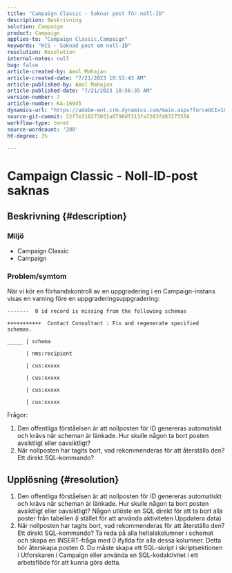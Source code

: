 ```yaml
---
title: "Campaign Classic - Saknar post för noll-ID"
description: Beskrivning
solution: Campaign
product: Campaign
applies-to: "Campaign Classic,Campaign"
keywords: "KCS - Saknad post om noll-ID"
resolution: Resolution
internal-notes: null
bug: false
article-created-by: Amol Mahajan
article-created-date: "7/21/2023 10:53:43 AM"
article-published-by: Amol Mahajan
article-published-date: "7/21/2023 10:56:35 AM"
version-number: 7
article-number: KA-16945
dynamics-url: "https://adobe-ent.crm.dynamics.com/main.aspx?forceUCI=1&pagetype=entityrecord&etn=knowledgearticle&id=8593aad9-b427-ee11-9966-6045bd0067ea"
source-git-commit: 22f7e310273031a0796df313fa7283fd87275558
workflow-type: tm+mt
source-wordcount: '208'
ht-degree: 3%

---
```


# Campaign Classic - Noll-ID-post saknas

## Beskrivning {#description}


### <b>Miljö</b>

- Campaign Classic
- Campaign




### <b>Problem/symtom</b>

När vi kör en förhandskontroll av en uppgradering i en Campaign-instans visas en varning före en uppgraderingsuppgradering:


```
-------  0 id record is missing from the following schemas

+++++++++++  Contact Consultant : Fix and regenerate specified schemas.

_____ | schema                   

      | nms:recipient            

      | cus:xxxxx     

      | cus:xxxxx         

      | cus:xxxxx        

      | cus:xxxxx
```


Frågor:

1. Den offentliga förståelsen är att nollposten för ID genereras automatiskt och krävs när scheman är länkade. Hur skulle någon ta bort posten avsiktligt eller oavsiktligt?
2. När nollposten har tagits bort, vad rekommenderas för att återställa den? Ett direkt SQL-kommando?



## Upplösning {#resolution}


1. Den offentliga förståelsen är att nollposten för ID genereras automatiskt och krävs när scheman är länkade. Hur skulle någon ta bort posten avsiktligt eller oavsiktligt? Någon utlöste en SQL direkt för att ta bort alla poster från tabellen (i stället för att använda aktiviteten Uppdatera data)
2. När nollposten har tagits bort, vad rekommenderas för att återställa den? Ett direkt SQL-kommando? Ta reda på alla heltalskolumner i schemat och skapa en INSERT-fråga med 0 ifyllda för alla dessa kolumner. Detta bör återskapa posten 0. Du måste skapa ett SQL-skript i skriptsektionen i Utforskaren i Campaign eller använda en SQL-kodaktivitet i ett arbetsflöde för att kunna göra detta.

